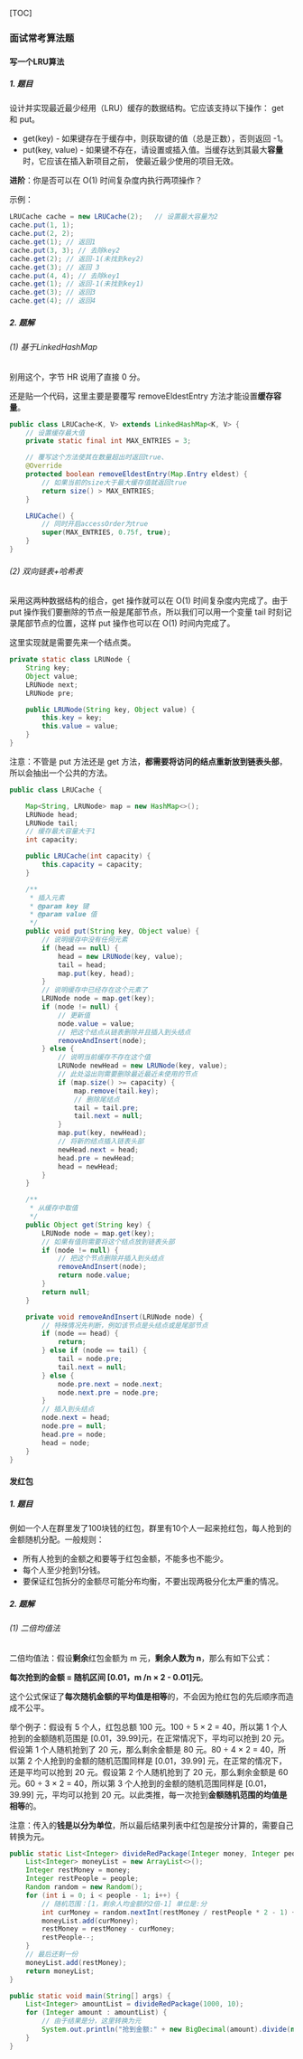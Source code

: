 [TOC]

### 面试常考算法题

#### 写一个LRU算法

##### 1. 题目

设计并实现最近最少经⽤（LRU）缓存的数据结构。它应该⽀持以下操作： get 和 put。

- get(key) - 如果键存在于缓存中，则获取键的值（总是正数），否则返回 -1。
- put(key, value) - 如果键不存在，请设置或插⼊值。当缓存达到其最大**容量**时，它应该在插⼊新项⽬之前，
    使最近最少使⽤的项目无效。  

**进阶**：你是否可以在 O(1) 时间复杂度内执⾏两项操作？  

示例：

```java
LRUCache cache = new LRUCache(2);	// 设置最大容量为2
cache.put(1, 1);
cache.put(2, 2);
cache.get(1); // 返回1
cache.put(3, 3); // 去除key2
cache.get(2); // 返回-1(未找到key2)
cache.get(3); // 返回 3
cache.put(4, 4); // 去除key1
cache.get(1); // 返回-1(未找到key1)
cache.get(3); // 返回3
cache.get(4); // 返回4
```

##### 2. 题解

###### (1) 基于LinkedHashMap

别用这个，字节 HR 说用了直接 0 分。

还是贴一个代码，这里主要是要覆写 removeEldestEntry 方法才能设置**缓存容量**。

```java
public class LRUCache<K, V> extends LinkedHashMap<K, V> {
    // 设置缓存最大值
    private static final int MAX_ENTRIES = 3;

    // 覆写这个方法使其在数量超出时返回true、
    @Override
    protected boolean removeEldestEntry(Map.Entry eldest) {
        // 如果当前的size大于最大缓存值就返回true
        return size() > MAX_ENTRIES;
    }

    LRUCache() {
        // 同时开启accessOrder为true
        super(MAX_ENTRIES, 0.75f, true);
    }
}
```

###### (2) 双向链表+哈希表

采⽤这两种数据结构的组合，get 操作就可以在 O(1) 时间复杂度内完成了。由于 put 操作我们要删除的节点⼀般是尾部节点，所以我们可以⽤⼀个变量 tail 时刻记录尾部节点的位置，这样 put 操作也可以在 O(1) 时间内完成了。  

这里实现就是需要先来一个结点类。

```java
private static class LRUNode {
    String key;
    Object value;
    LRUNode next;
    LRUNode pre;

    public LRUNode(String key, Object value) {
        this.key = key;
        this.value = value;
    }
}
```

注意：不管是 put 方法还是 get 方法，**都需要将访问的结点重新放到链表头部**，所以会抽出一个公共的方法。

```java
public class LRUCache {

	Map<String, LRUNode> map = new HashMap<>();
	LRUNode head;
	LRUNode tail;
	// 缓存最⼤容量大于1
	int capacity;

	public LRUCache(int capacity) {
		this.capacity = capacity;
	}

	/**
	 * 插入元素
	 * @param key 键
	 * @param value 值
	 */
	public void put(String key, Object value) {
		// 说明缓存中没有任何元素
		if (head == null) {
			head = new LRUNode(key, value);
			tail = head;
			map.put(key, head);
		}
		// 说明缓存中已经存在这个元素了
		LRUNode node = map.get(key);
		if (node != null) {
			// 更新值
			node.value = value;
			// 把这个结点从链表删除并且插⼊到头结点
			removeAndInsert(node);
		} else {
			// 说明当前缓存不存在这个值
			LRUNode newHead = new LRUNode(key, value);
			// 此处溢出则需要删除最近最近未使用的节点
			if (map.size() >= capacity) {
				map.remove(tail.key);
				// 删除尾结点
				tail = tail.pre;
				tail.next = null;
			}
			map.put(key, newHead);
			// 将新的结点插入链表头部
			newHead.next = head;
			head.pre = newHead;
			head = newHead;
		}
	}

	/**
	 * 从缓存中取值
	 */
	public Object get(String key) {
		LRUNode node = map.get(key);
		// 如果有值则需要将这个结点放到链表头部
		if (node != null) {
			// 把这个节点删除并插⼊到头结点
			removeAndInsert(node);
			return node.value;
		}
		return null;
	}

	private void removeAndInsert(LRUNode node) {
		// 特殊情况先判断，例如该节点是头结点或是尾部节点
		if (node == head) {
			return;
		} else if (node == tail) {
			tail = node.pre;
			tail.next = null;
		} else {
			node.pre.next = node.next;
			node.next.pre = node.pre;
		}
		// 插⼊到头结点
		node.next = head;
		node.pre = null;
		head.pre = node;
		head = node;
	}
}
```



#### 发红包

##### 1. 题目

例如一个人在群里发了100块钱的红包，群里有10个人一起来抢红包，每人抢到的金额随机分配。一般规则：

- 所有人抢到的金额之和要等于红包金额，不能多也不能少。
- 每个人至少抢到1分钱。
- 要保证红包拆分的金额尽可能分布均衡，不要出现两极分化太严重的情况。

##### 2. 题解

###### (1) 二倍均值法

二倍均值法：假设**剩余**红包金额为 m 元，**剩余人数为 n**，那么有如下公式：

**每次抢到的金额 = 随机区间 [0.01，m /n × 2 - 0.01]元**。

这个公式保证了**每次随机金额的平均值是相等**的，不会因为抢红包的先后顺序而造成不公平。

举个例子：假设有 5 个人，红包总额 100 元。100 ÷ 5 × 2 = 40，所以第 1 个人抢到的金额随机范围是 [0.01，39.99]元，在正常情况下，平均可以抢到 20 元。假设第 1 个人随机抢到了 20 元，那么剩余金额是 80 元。80 ÷ 4 × 2 = 40，所以第 2 个人抢到的金额的随机范围同样是 [0.01，39.99] 元，在正常的情况下，还是平均可以抢到 20 元。假设第 2 个人随机抢到了 20 元，那么剩余金额是 60 元。60 ÷ 3 × 2 = 40，所以第 3 个人抢到的金额的随机范围同样是 [0.01，39.99] 元，平均可以抢到 20 元。以此类推，每一次抢到**金额随机范围的均值是相等**的。

注意：传入的**钱是以分为单位**，所以最后结果列表中红包是按分计算的，需要自己转换为元。

```java
public static List<Integer> divideRedPackage(Integer money, Integer people) {
    List<Integer> moneyList = new ArrayList<>();
    Integer restMoney = money;
    Integer restPeople = people;
    Random random = new Random();
    for (int i = 0; i < people - 1; i++) {
        // 随机范围：[1，剩余人均金额的2倍-1] 单位是:分
        int curMoney = random.nextInt(restMoney / restPeople * 2 - 1) + 1;
        moneyList.add(curMoney);
        restMoney = restMoney - curMoney;
        restPeople--;
    }
    // 最后还剩一份
    moneyList.add(restMoney);
    return moneyList;
}

public static void main(String[] args) {
    List<Integer> amountList = divideRedPackage(1000, 10);
    for (Integer amount : amountList) {
        // 由于结果是分，这里转换为元
        System.out.println("抢到金额:" + new BigDecimal(amount).divide(new BigDecimal(100)));
    }
}
```



